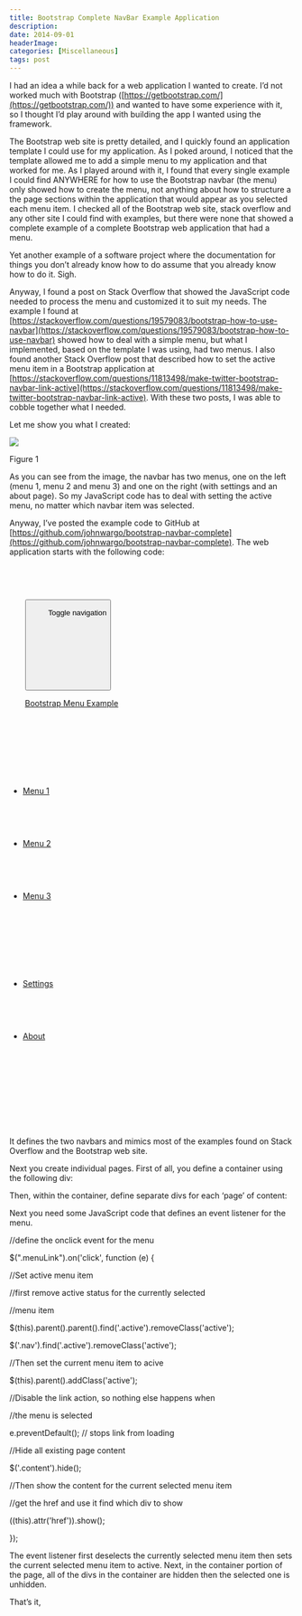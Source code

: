 ```yaml
---
title: Bootstrap Complete NavBar Example Application
description: 
date: 2014-09-01
headerImage: 
categories: [Miscellaneous]
tags: post
---
```


I had an idea a while back for a web application I wanted to create. I’d not worked much with Bootstrap ([https://getbootstrap.com/](https://getbootstrap.com/)) and wanted to have some experience with it, so I thought I’d play around with building the app I wanted using the framework.

The Bootstrap web site is pretty detailed, and I quickly found an application template I could use for my application. As I poked around, I noticed that the template allowed me to add a simple menu to my application and that worked for me. As I played around with it, I found that every single example I could find ANYWHERE for how to use the Bootstrap navbar (the menu) only showed how to create the menu, not anything about how to structure a the page sections within the application that would appear as you selected each menu item. I checked all of the Bootstrap web site, stack overflow and any other site I could find with examples, but there were none that showed a complete example of a complete Bootstrap web application that had a menu.

Yet another example of a software project where the documentation for things you don’t already know how to do assume that you already know how to do it. Sigh.

Anyway, I found a post on Stack Overflow that showed the JavaScript code needed to process the menu and customized it to suit my needs. The example I found at [https://stackoverflow.com/questions/19579083/bootstrap-how-to-use-navbar](https://stackoverflow.com/questions/19579083/bootstrap-how-to-use-navbar) showed how to deal with a simple menu, but what I implemented, based on the template I was using, had two menus. I also found another Stack Overflow post that described how to set the active menu item in a Bootstrap application at [https://stackoverflow.com/questions/11813498/make-twitter-bootstrap-navbar-link-active](https://stackoverflow.com/questions/11813498/make-twitter-bootstrap-navbar-link-active). With these two posts, I was able to cobble together what I needed.

Let me show you what I created:

![](/images/stories/2014/bootstrap1.png)

Figure 1

As you can see from the image, the navbar has two menus, one on the left (menu 1, menu 2 and menu 3) and one on the right (with settings and an about page). So my JavaScript code has to deal with setting the active menu, no matter which navbar item was selected.

Anyway, I’ve posted the example code to GitHub at [https://github.com/johnwargo/bootstrap-navbar-complete](https://github.com/johnwargo/bootstrap-navbar-complete). The web application starts with the following code:

<!-- Fixed navbar -->

 <div role="navigation">

   <div class="container">

     <div class="navbar-header">

       <button type="button" data-toggle="collapse" data-target=".navbar-collapse">

         <span class="sr-only">Toggle navigation</span>

          <span class="icon-bar"></span>

         <span class="icon-bar"></span>

         <span class="icon-bar"></span>

       </button>

       <a class="navbar-brand" href="#about">Bootstrap Menu Example</a>

     </div>

     <div class="collapse navbar-collapse">

       <ul class="nav navbar-nav">

         <li><a class="menuLink" href="#menu1"><span class="glyphicon glyphicon-compressed"></span> Menu 1</a>

         </li>

         <li><a class="menuLink" href="#menu2"><span class="glyphicon glyphicon-tasks"></span> Menu 2</a>

         </li>

         <li><a class="menuLink" href="#menu3"><span class="glyphicon glyphicon-play-circle"></span> Menu 3</a>

         </li>

       </ul>

       <ul class="nav navbar-nav navbar-right">

         <li><a class="menuLink" href="#settings"><span class="glyphicon glyphicon-cog"></span> Settings</a>

         </li>

         <li class="active"><a href="#about"><span></span> About</a>

         </li>

       </ul>

     </div>

     <!--/.nav-collapse -->

   </div>

 </div>

It defines the two navbars and mimics most of the examples found on Stack Overflow and the Bootstrap web site.

Next you create individual pages. First of all, you define a container using the following div:

<div class="container">

</div>

Then, within the container, define separate divs for each ‘page’ of content:

<div class="content" id="menu1" hidden="true">

<div>

 <h1>Menu 1</h1>

</div>

<p>This is some content for the Menu 1 page.</p>’

</div>

Next you need some JavaScript code that defines an event listener for the menu.

//define the onclick event for the menu

$(".menuLink").on('click', function (e) {

//Set active menu item

//first remove active status for the currently selected

//menu item

$(this).parent().parent().find('.active').removeClass('active');

$('.nav').find('.active').removeClass('active');

//Then set the current menu item to acive

$(this).parent().addClass('active');

//Disable the link action, so nothing else happens when

//the menu is selected

e.preventDefault(); // stops link from loading

//Hide all existing page content

$('.content').hide();

//Then show the content for the current selected menu item

//get the href and use it find which div to show

$($(this).attr('href')).show();

});

The event listener first deselects the currently selected menu item then sets the current selected menu item to active. Next, in the container portion of the page, all of the divs in the container are hidden then the selected one is unhidden.

That’s it,